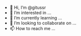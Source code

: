- 👋 Hi, I’m @gitussr
- 👀 I’m interested in ...
- 🌱 I’m currently learning ...
- 💞️ I’m looking to collaborate on ...
- 📫 How to reach me ...

<!---
gitussr/gitussr is a ✨ special ✨ repository because its `README.md` (this file) appears on your GitHub profile.
You can click the Preview link to take a look at your changes.
--->
